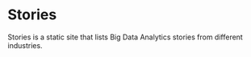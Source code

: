 Stories
==

Stories is a static site that lists Big Data Analytics stories from different industries.